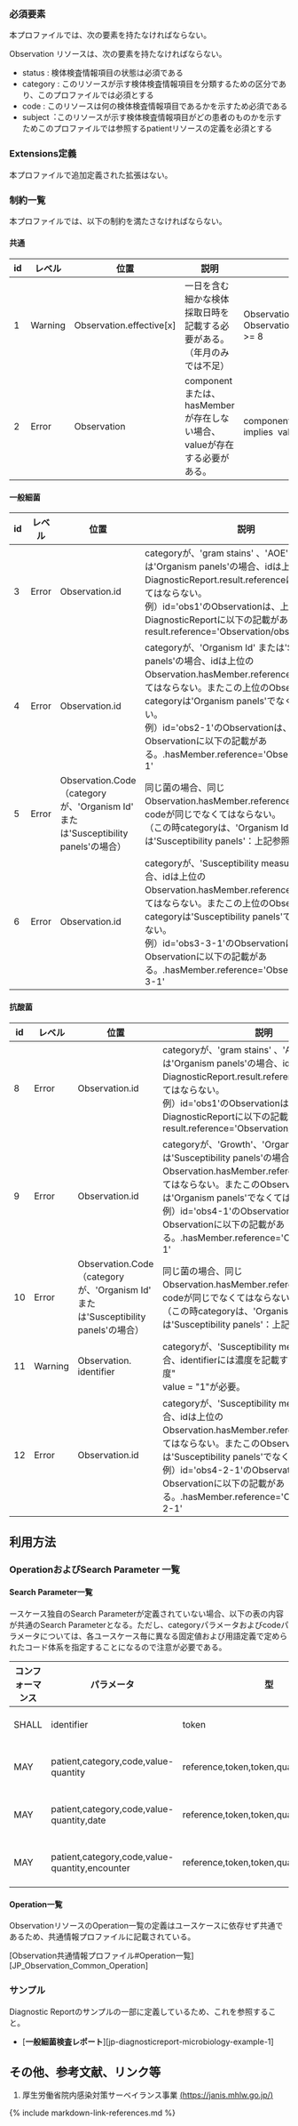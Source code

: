 ### 必須要素
本プロファイルでは、次の要素を持たなければならない。

Observation リソースは、次の要素を持たなければならない。
 - status : 検体検査情報項目の状態は必須である
 - category : このリソースが示す検体検査情報項目を分類するための区分であり、このプロファイルでは必須とする
 - code : このリソースは何の検体検査情報項目であるかを示すため必須である
 - subject︓このリソースが示す検体検査情報項目がどの患者のものかを示すためこのプロファイルでは参照するpatientリソースの定義を必須とする

### Extensions定義

 本プロファイルで追加定義された拡張はない。

### 制約一覧
本プロファイルでは、以下の制約を満たさなければならない。

#### 共通

|id|レベル|位置|説明|式|
|---|---|---|---|---|
|1|Warning |Observation.effective[x]|一日を含む細かな検体採取日時を記載する必要がある。（年月のみでは不足）|Observation.effectiveDateTime.exists() implies Observation.effectiveDateTime.toString().length() >= 8|
|2|Error |Observation|component または、hasMember が存在しない場合、valueが存在する必要がある。|component.empty() and hasMember.empty()) implies  value.exists()|

#### 一般細菌

|id|レベル|位置|説明|式|
|---|---|---|---|---|
|3|Error |Observation.id|categoryが、'gram stains' 、'AOE' または'Organism panels'の場合、idは上位のDiagnosticReport.result.referenceに含まれなくてはならない。<br>例）id='obs1'のObservationは、上位のDiagnosticReportに以下の記載がある。result.reference='Observation/obs1'|Observation.category.code='gram-stains'<br>or Observation.category.code='aoes'<br>or Observation.category.code='organism-panels'<br>Observation.id='obs1'<br>DiagnosticReport.result.reference='Observation/obs1'|
|4|Error |Observation.id|categoryが、'Organism Id' または'Susceptibility panels'の場合、idは上位のObservation.hasMember.referenceに含まれなくてはならない。またこの上位のObservationのcategoryは'Organism panels'でなくてはならない。<br>例）id='obs2-1'のObservationは、上位のObservationに以下の記載がある。.hasMember.reference='Observation/obs2-1'|Observation.category.code='organism-id'<br>or Observation.category.code='susceptibility-panels'<br>Observation.id='obs2-1'<br>Observation.category.code='organism-panels'<br>Observation.hasMember.reference='Observation/obs2-1'|
|5|Error |Observation.Code<br>（categoryが、'Organism Id' または'Susceptibility panels'の場合）|同じ菌の場合、同じObservation.hasMember.referenceに属し、codeが同じでなくてはならない。<br>（この時categoryは、'Organism Id' または'Susceptibility panels'：上記参照）|Observation.category.code='organism-id'<br>and Observation.id='obs2'<br>Observation.category.code='susceptibility-panels' and Observation.id='obs2´<br>Observation.code = "2152" / "Enterobacter aerogenes"|
|6|Error |Observation.id|categoryが、'Susceptibility measurements' の場合、idは上位のObservation.hasMember.referenceに含まれなくてはならない。またこの上位のObservationのcategoryは'Susceptibility panels'でなくてはならない。<br>例）id='obs3-3-1'のObservationは、上位のObservationに以下の記載がある。.hasMember.reference='Observation/obs3-3-1'|Observation.category.code='susceptibility-measurements'<br>Observation.id='obs2-1-1'<br>Observation.category.code='susceptibility-panels'<br>Observation.hasMember.reference='Observation/obs2-1-1'|

#### 抗酸菌

|id|レベル|位置|説明|式|
|---|---|---|---|---|
|8|Error |Observation.id|categoryが、'gram stains' 、'AOE' または'Organism panels'の場合、idは上位のDiagnosticReport.result.referenceに含まれなくてはならない。<br>例）id='obs1'のObservationは、上位のDiagnosticReportに以下の記載がある。result.reference='Observation/obs1'|Observation.category.code='gram-stains'<br>or Observation.category.code='aoes'<br>or Observation.category.code='organism-panels'<br>Observation.id='obs1'<br>DiagnosticReport.result.reference='Observation/obs1'|
|9|Error |Observation.id|categoryが、'Growth'、'Organism Id' または'Susceptibility panels'の場合、idは上位のObservation.hasMember.referenceに含まれなくてはならない。またこのObservationのcategoryは'Organism panels'でなくてはならない。<br>例）id='obs4-1'のObservationは、上位のObservationに以下の記載がある。.hasMember.reference='Observation/obs4-1'|Observation.category.code='organism-id'<br>or Observation.category.code='susceptibility-panels'<br>Observation.id='obs4-1'<br>Observation.category.code='organism-panels'<br>Observation.hasMember.reference='Observation/obs4-1'|
|10|Error |Observation.Code<br>（categoryが、'Organism Id' または'Susceptibility panels'の場合）|同じ菌の場合、同じObservation.hasMember.referenceに属し、codeが同じでなくてはならない。<br>（この時categoryは、'Organism Id' または'Susceptibility panels'：上記参照）|Observation.category.code='organism-id'<br>and Observation.id='obs4'<br>Observation.category.code='susceptibility-panels' and Observation.id='obs4´<br>Observation.code = "6501" / "Micobacterium tuberculosis"|
|11|Warning|Observation. identifier|categoryが、'Susceptibility measurements' の場合、identifierには濃度を記載する。system = "濃度"<br>value = "1"が必要。|Observation.category.code='susceptibility-measurements'<br>Observation.hasmember.identifier. system ="濃度"<br>Observation.hasmember.identifier.identifier='1'|
|12|Error |Observation.id|categoryが、'Susceptibility measurements' の場合、idは上位のObservation.hasMember.referenceに含まれなくてはならない。またこのObservationのcategoryは'Susceptibility panels'でなくてはならない。<br>例）id='obs4-2-1'のObservationは、上位のObservationに以下の記載がある。.hasMember.reference='Observation/obs4-2-1'|Observation.category.code='susceptibility-measurements'<br>Observation.id='obs4-2-1'<br>Observation.category.code='susceptibility-panels'<br>Observation.hasMember.reference='Observation/obs4-2-1'|

## 利用方法

### OperationおよびSearch Parameter 一覧

#### Search Parameter一覧
ースケース独自のSearch Parameterが定義されていない場合、以下の表の内容が共通のSearch Parameterとなる。ただし、categoryパラメータおよびcodeパラメータについては、各ユースケース毎に異なる固定値および用語定義で定められたコード体系を指定することになるので注意が必要である。

| コンフォーマンス | パラメータ | 型 | 例 |
| --- | --- | --- | --- |
| SHALL | identifier | token  | GET [base]/Observation?identifier=http://myhospital.com/fhir/observation-id-system\|1234567890 |
| MAY | patient,category,code,value-quantity | reference,token,token,quantity  | GET [base]/Observation?patient=123&category=http://loinc.org\|18725-2&code=urn:oid:1.2.392.100495.10.3.100.5.11.5.2\|1216&value-quantity=gt4 |
| MAY | patient,category,code,value-quantity,date | reference,token,token,quantity,date  | GET [base]/Observation?patient=123&category=http://loinc.org\|18725-2&code=urn:oid:1.2.392.100495.10.3.100.5.11.5.2\|1216&value-quantity=gt4&date=le2020-12-31 |
| MAY | patient,category,code,value-quantity,encounter | reference,token,token,quantity,encounter  | GET [base]/Observation?patient=123&category=http://loinc.org\|18725-2&code=urn:oid:1.2.392.100495.10.3.100.5.11.5.2\|1216&value-quantity=gt4&encounter=456 |

#### Operation一覧

ObservationリソースのOperation一覧の定義はユースケースに依存せず共通であるため、共通情報プロファイルに記載されている。

[Observation共通情報プロファイル#Operation一覧][JP_Observation_Common_Operation]

### サンプル
Diagnostic Reportのサンプルの一部に定義しているため、これを参照すること。

* [**一般細菌検査レポート**][jp-diagnosticreport-microbiology-example-1]


## その他、参考文献、リンク等

1. 厚生労働省院内感染対策サーベイランス事業 [(https://janis.mhlw.go.jp/)](https://janis.mhlw.go.jp/)

{% include markdown-link-references.md %}
